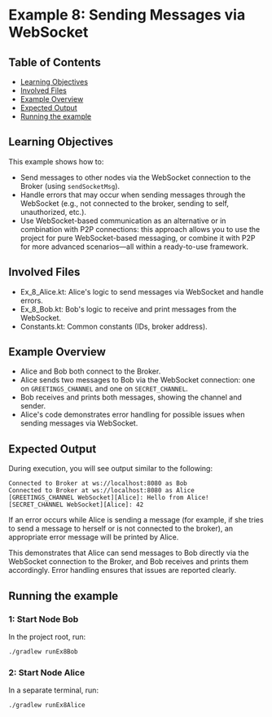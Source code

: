 # Example 8: Sending Messages via WebSocket
## Table of Contents

- [Learning Objectives](#learning-objectives)
- [Involved Files](#involved-files)
- [Example Overview](#example-overview)
- [Expected Output](#expected-output)
- [Running the example](#running-the-example)

## Learning Objectives

This example shows how to:
- Send messages to other nodes via the WebSocket connection to the Broker (using `sendSocketMsg`).
- Handle errors that may occur when sending messages through the WebSocket (e.g., not connected to the broker, sending to self, unauthorized, etc.).
- Use WebSocket-based communication as an alternative or in combination with P2P connections: this approach allows you to use the project for pure WebSocket-based messaging, or combine it with P2P for more advanced scenarios—all within a ready-to-use framework.

## Involved Files

- Ex_8_Alice.kt: Alice's logic to send messages via WebSocket and handle errors.
- Ex_8_Bob.kt: Bob's logic to receive and print messages from the WebSocket.
- Constants.kt: Common constants (IDs, broker address).

## Example Overview

- Alice and Bob both connect to the Broker.
- Alice sends two messages to Bob via the WebSocket connection: one on `GREETINGS_CHANNEL` and one on `SECRET_CHANNEL`.
- Bob receives and prints both messages, showing the channel and sender.
- Alice's code demonstrates error handling for possible issues when sending messages via WebSocket.

## Expected Output

During execution, you will see output similar to the following:
```
Connected to Broker at ws://localhost:8080 as Bob
Connected to Broker at ws://localhost:8080 as Alice
[GREETINGS_CHANNEL WebSocket][Alice]: Hello from Alice!
[SECRET_CHANNEL WebSocket][Alice]: 42
```

If an error occurs while Alice is sending a message (for example, if she tries to send a message to herself or is not connected to the broker), an appropriate error message will be printed by Alice.

This demonstrates that Alice can send messages to Bob directly via the WebSocket connection to the Broker, and Bob receives and prints them accordingly. Error handling ensures that issues are reported clearly.

## Running the example
### 1: Start Node Bob

In the project root, run:

```sh
./gradlew runEx8Bob
```

### 2: Start Node Alice

In a separate terminal, run:

```sh
./gradlew runEx8Alice
```
